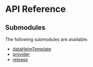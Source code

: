 # API Reference <a name="API Reference" id="api-reference"></a>

## Submodules <a name="Submodules" id="submodules"></a>

The following submodules are available:

- [dataHelmTemplate](./dataHelmTemplate.go.md)
- [provider](./provider.go.md)
- [release](./release.go.md)






